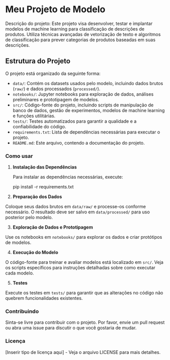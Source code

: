# Meu Projeto de Modelo

Descrição do projeto: Este projeto visa desenvolver, testar e implantar modelos de machine learning para classificação de descrições de produtos. Utiliza técnicas avançadas de vetorização de texto e algoritmos de classificação para prever categorias de produtos baseadas em suas descrições.

## Estrutura do Projeto

O projeto está organizado da seguinte forma:

- `data/`: Contém os datasets usados pelo modelo, incluindo dados brutos (`raw/`) e dados processados (`processed/`).
- `notebooks/`: Jupyter notebooks para exploração de dados, análises preliminares e prototipagem de modelos.
- `src/`: Código-fonte do projeto, incluindo scripts de manipulação de banco de dados, gestão de experimentos, modelos de machine learning e funções utilitárias.
- `tests/`: Testes automatizados para garantir a qualidade e a confiabilidade do código.
- `requirements.txt`: Lista de dependências necessárias para executar o projeto.
- `README.md`: Este arquivo, contendo a documentação do projeto.

### Como usar

1. **Instalação das Dependências**

   Para instalar as dependências necessárias, execute:

   pip install -r requirements.txt


2. **Preparação dos Dados**

Coloque seus dados brutos em `data/raw/` e processe-os conforme necessário. O resultado deve ser salvo em `data/processed/` para uso posterior pelo modelo.

3. **Exploração de Dados e Prototipagem**

Use os notebooks em `notebooks/` para explorar os dados e criar protótipos de modelos.

4. **Execução do Modelo**

O código-fonte para treinar e avaliar modelos está localizado em `src/`. Veja os scripts específicos para instruções detalhadas sobre como executar cada modelo.

5. **Testes**

Execute os testes em `tests/` para garantir que as alterações no código não quebrem funcionalidades existentes.

### Contribuindo

Sinta-se livre para contribuir com o projeto. Por favor, envie um pull request ou abra uma issue para discutir o que você gostaria de mudar.

### Licença

[Inserir tipo de licença aqui] - Veja o arquivo LICENSE para mais detalhes.



